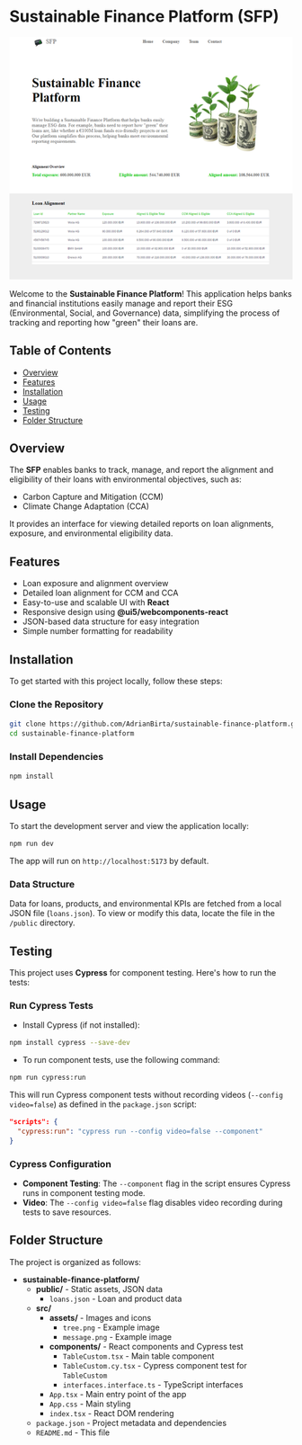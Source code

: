 # Sustainable Finance Platform (SFP)

![SFP Logo](./src/assets/header-image.png)

Welcome to the **Sustainable Finance Platform**! This application helps banks and financial institutions easily manage and report their ESG (Environmental, Social, and Governance) data, simplifying the process of tracking and reporting how "green" their loans are.

## Table of Contents
- [Overview](#overview)
- [Features](#features)
- [Installation](#installation)
- [Usage](#usage)
- [Testing](#testing)
- [Folder Structure](#folder-structure)

## Overview

The **SFP** enables banks to track, manage, and report the alignment and eligibility of their loans with environmental objectives, such as:
- Carbon Capture and Mitigation (CCM)
- Climate Change Adaptation (CCA)

It provides an interface for viewing detailed reports on loan alignments, exposure, and environmental eligibility data.

## Features

- Loan exposure and alignment overview
- Detailed loan alignment for CCM and CCA
- Easy-to-use and scalable UI with **React**
- Responsive design using **@ui5/webcomponents-react**
- JSON-based data structure for easy integration
- Simple number formatting for readability

## Installation

To get started with this project locally, follow these steps:

### Clone the Repository

```bash
git clone https://github.com/AdrianBirta/sustainable-finance-platform.git
cd sustainable-finance-platform
```

### Install Dependencies

```bash
npm install
```

## Usage

To start the development server and view the application locally:

```bash
npm run dev
```

The app will run on `http://localhost:5173` by default.

### Data Structure
Data for loans, products, and environmental KPIs are fetched from a local JSON file (`loans.json`). To view or modify this data, locate the file in the `/public` directory.

## Testing

This project uses **Cypress** for component testing. Here's how to run the tests:

### Run Cypress Tests

- Install Cypress (if not installed):
```bash
npm install cypress --save-dev
```

- To run component tests, use the following command:
```bash
npm run cypress:run
```

This will run Cypress component tests without recording videos (`--config video=false`) as defined in the `package.json` script:

```json
"scripts": {
  "cypress:run": "cypress run --config video=false --component"
}
```

### Cypress Configuration

- **Component Testing**: The `--component` flag in the script ensures Cypress runs in component testing mode.
- **Video**: The `--config video=false` flag disables video recording during tests to save resources.

## Folder Structure

The project is organized as follows:


- **sustainable-finance-platform/**
  - **public/** - Static assets, JSON data
    - `loans.json` - Loan and product data
  - **src/**
    - **assets/** - Images and icons
      - `tree.png` - Example image
      - `message.png` - Example image
    - **components/** - React components and Cypress test
      - `TableCustom.tsx` - Main table component
      - `TableCustom.cy.tsx` - Cypress component test for `TableCustom`
      - `interfaces.interface.ts` - TypeScript interfaces
    - `App.tsx` - Main entry point of the app
    - `App.css` - Main styling
    - `index.tsx` - React DOM rendering
  - `package.json` - Project metadata and dependencies
  - `README.md` - This file